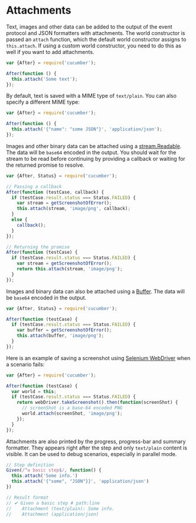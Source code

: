 # Attachments

Text, images and other data can be added to the output of the event protocol and JSON formatters with attachments.
The world constructor is passed an `attach` function,
which the default world constructor assigns to `this.attach`. If using a custom world constructor,
you need to do this as well if you want to add attachments.

```javascript
var {After} = require('cucumber');

After(function () {
  this.attach('Some text');
});
```

By default, text is saved with a MIME type of `text/plain`.  You can also specify
a different MIME type:

```javascript
var {After} = require('cucumber');

After(function () {
  this.attach('{"name": "some JSON"}', 'application/json');
});
```

Images and other binary data can be attached using a [stream.Readable](https://nodejs.org/api/stream.html).
The data will be `base64` encoded in the output.
You should wait for the stream to be read before continuing by providing a callback or waiting for the returned promise to resolve.

```javascript
var {After, Status} = require('cucumber');

// Passing a callback
After(function (testCase, callback) {
  if (testCase.result.status === Status.FAILED) {
    var stream = getScreenshotOfError();
    this.attach(stream, 'image/png', callback);
  }
  else {
    callback();
  }
});

// Returning the promise
After(function (testCase) {
  if (testCase.result.status === Status.FAILED) {
    var stream = getScreenshotOfError();
    return this.attach(stream, 'image/png');
  }
});
```

Images and binary data can also be attached using a [Buffer](https://nodejs.org/api/buffer.html).
The data will be `base64` encoded in the output.

```javascript
var {After, Status} = require('cucumber');

After(function (testCase) {
  if (testCase.result.status === Status.FAILED) {
    var buffer = getScreenshotOfError();
    this.attach(buffer, 'image/png');
  }
});
```

Here is an example of saving a screenshot using [Selenium WebDriver](https://www.npmjs.com/package/selenium-webdriver)
when a scenario fails:

```javascript
var {After} = require('cucumber');

After(function (testCase) {
  var world = this;
  if (testCase.result.status === Status.FAILED) {
    return webDriver.takeScreenshot().then(function(screenShot) {
      // screenShot is a base-64 encoded PNG
      world.attach(screenShot, 'image/png');
    });
  }
});
```

Attachments are also printed by the progress, progress-bar and summary formatter.
They appears right after the step and only `text/plain` content is visible.
It can be used to debug scenarios, especially in parallel mode.

```javascript
// Step definition
Given(/^a basic step$/, function() {
  this.attach('Some info.')
  this.attach('{"some", "JSON"}}', 'application/json')
})

// Result format
// ✔ Given a basic step # path:line
//    Attachment (text/plain): Some info.
//    Attachment (application/json)
```
